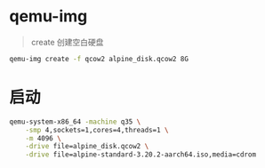 
# qemu-img

> create 创建空白硬盘

```bash
qemu-img create -f qcow2 alpine_disk.qcow2 8G

```

# 启动

```bash
qemu-system-x86_64 -machine q35 \
	-smp 4,sockets=1,cores=4,threads=1 \
	-m 4096 \
	-drive file=alpine_disk.qcow2 \
	-drive file=alpine-standard-3.20.2-aarch64.iso,media=cdrom

```